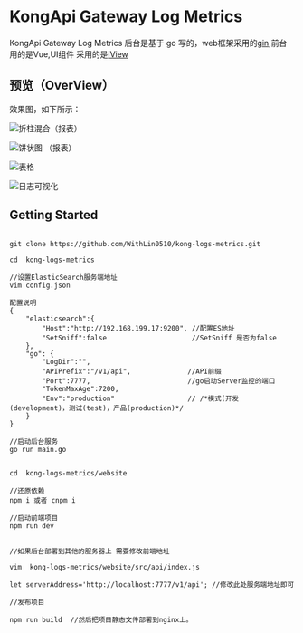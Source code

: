 # KongApi Gateway Log Metrics

KongApi Gateway Log Metrics 后台是基于 go 写的，web框架采用的[gin](https://github.com/gin-gonic/gin),前台用的是Vue,UI组件
采用的是[iView](https://github.com/iview/iview)

## 预览（OverView）

效果图，如下所示：

![折柱混合（报表）](https://github.com/WithLin0510/kong-logs-metrics/tree/master/pictrue/echart.png)

![饼状图 （报表）](https://github.com/WithLin0510/kong-logs-metrics/tree/master/pictrue/piechart.png)

![表格 ](https://github.com/WithLin0510/kong-logs-metrics/tree/master/pictrue/viewtable.png)

![日志可视化](https://github.com/WithLin0510/kong-logs-metrics/tree/master/pictrue/logview.png)



## Getting Started

```

git clone https://github.com/WithLin0510/kong-logs-metrics.git

cd  kong-logs-metrics

//设置ElasticSearch服务端地址
vim config.json

配置说明
{
    "elasticsearch":{
        "Host":"http://192.168.199.17:9200", //配置ES地址
        "SetSniff":false                     //SetSniff 是否为false
    },
    "go": {
        "LogDir":"",                    
        "APIPrefix":"/v1/api",              //API前缀
        "Port":7777,                        //go启动Server监控的端口
        "TokenMaxAge":7200,
        "Env":"production"                  // /*模式(开发(development)，测试(test)，产品(production)*/
	}
}

//启动后台服务
go run main.go


cd  kong-logs-metrics/website

//还原依赖
npm i 或者 cnpm i

//启动前端项目
npm run dev


//如果后台部署到其他的服务器上 需要修改前端地址

vim  kong-logs-metrics/website/src/api/index.js

let serverAddress='http://localhost:7777/v1/api'; //修改此处服务端地址即可

//发布项目

npm run build  //然后把项目静态文件部署到nginx上。

```

